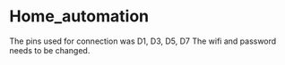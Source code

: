 # Home_automation
The pins used for connection was D1, D3, D5, D7
The wifi and password needs to be changed.
